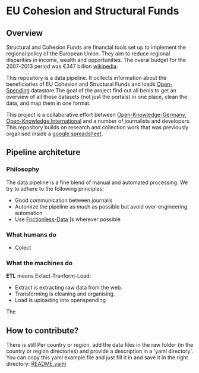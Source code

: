 # EU Cohesion and Structural Funds 

## Overview

Structural and Cohesion Funds are financial tools set up to implement the regional policy of the European Union. They aim to reduce regional disparities in income, wealth and opportunities. The overal budget for the 2007-2013 period was €347 billion [wikipedia](https://en.wikipedia.org/wiki/Structural_Funds_and_Cohesion_Fund).

This repository is a data pipeline. It collects information about the beneficiaries of EU Cohesion and Structural Funds and loads  [Open-Spending](http:next.openspending.org) datastore.The goal of the project find out  all benis to get an overview of all these datasets (not just the portals) in one place, clean the data, and map them in one format. 

This project is a collaborative effort between [Open-Knowledge-Germany](https://www.okfn.de/en/), [Open-Knowledge International](http://okfn.org/) and a number of journalists and developers. This repository builds on research and collection work that was previously organised inside a [google spreadsheet](https://docs.google.com/spreadsheets/d/1RkC_YuWWlhGxyDRc-bpD_zaWAXK78GpPr8nfPesQfSY/edit?pref=2&pli=1#gid=0). 

## Pipeline architeture

### Philosophy

The data pipeline is a fine blend of manual and automated processing. We try to adhere to the following principles:

- Good communication between journalis
- Automize the pipeline as much as possible but avoid over-engineering automation 
- Use [Frictionless-Data](http://www.frictionlessdata.io/) ]s wherever possible

### What humans do

- Colect 

### What the machines do
__ETL__ means Extact-Tranform-Load:

- Extract is extracting raw data from the web. 
- Transforming is cleaning and organising.
- Load is uploading into openspending

The 

## How to contribute?

There is still Per country or region, add the data files in the raw folder (in the country or region directories) and provide a description in a 'yaml directory'. You can copy this yaml example file and just fill it in and save it in the right directory: [README.yaml](https://github.com/os-data/eu-structural-funds/blob/master/example.yaml)






